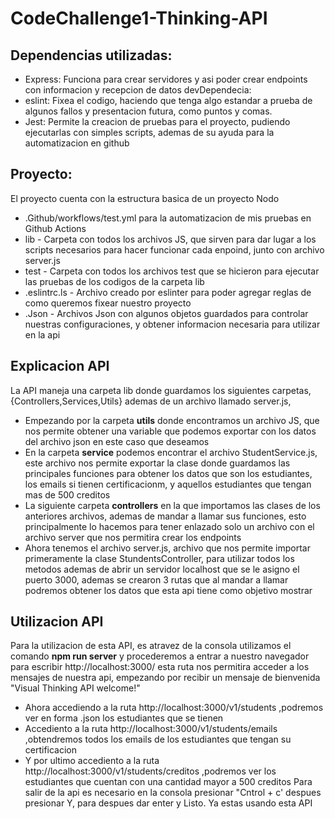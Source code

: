 # CodeChallenge1-Thinking-API


## Dependencias utilizadas:
- Express: Funciona para crear servidores y asi poder crear endpoints con informacion y recepcion de datos
devDependecia:
- eslint: Fixea el codigo, haciendo que tenga algo estandar a prueba de algunos fallos y presentacion futura, como puntos y comas.
- Jest: Permite la creacion de pruebas para el proyecto, pudiendo ejecutarlas con simples scripts, ademas de su ayuda para la automatizacion en github

## Proyecto:
El proyecto cuenta con la estructura basica de un proyecto Nodo
- .Github/workflows/test.yml para la automatizacion de mis pruebas en Github Actions
- lib - Carpeta con todos los archivos JS, que sirven para dar lugar a los scripts necesarios para hacer funcionar cada enpoind, junto con archivo server.js
- test - Carpeta con todos los archivos test que se hicieron para ejecutar las pruebas de los codigos de la carpeta lib
- .eslintrc.ls - Archivo creado por eslinter para poder agregar reglas de como queremos fixear nuestro proyecto
- .Json - Archivos Json con algunos objetos guardados para controlar nuestras configuraciones, y obtener informacion necesaria para utilizar en la api

## Explicacion API

La API maneja una carpeta lib donde guardamos los siguientes carpetas, {Controllers,Services,Utils} ademas de un archivo llamado server.js, 
- Empezando por la carpeta **utils** donde encontramos un archivo JS, que nos permite obtener una variable que podemos exportar con los datos del archivo json en este caso que deseamos
- En la carpeta **service** podemos encontrar el archivo StudentService.js, este archivo nos permite exportar la clase donde guardamos las principales funciones para obtener los datos que son los estudiantes, los emails si tienen certificacionm, y aquellos estudiantes que tengan mas de 500 creditos
- La siguiente carpeta **controllers** en la que importamos las clases de los anteriores archivos, ademas de mandar a llamar sus funciones, esto principalmente lo hacemos para tener enlazado solo un archivo con el archivo server que nos permitira crear los endpoints
- Ahora tenemos el archivo server.js, archivo que nos permite importar primeramente la clase StundentsController, para utilizar todos los metodos ademas de abrir un servidor localhost que se le asigno el puerto 3000, ademas se crearon 3 rutas que al mandar a llamar podremos obtener los datos que esta api tiene como objetivo mostrar
## Utilizacion API

Para la utilizacion de esta API, es atravez de la consola utilizamos el comando __**npm run server**__ y procederemos a entrar a nuestro navegador
para escribir http://localhost:3000/ esta ruta nos permitira acceder a los mensajes de nuestra api, empezando por recibir un mensaje de bienvenida "Visual Thinking API welcome!"
- Ahora accediendo a la ruta http://localhost:3000/v1/students ,podremos ver en forma .json los estudiantes que se tienen
- Accediento a la ruta http://localhost:3000/v1/students/emails ,obtendremos todos los emails de los estudiantes que tengan su certificacion
- Y por ultimo accediento a la ruta http://localhost:3000/v1/students/creditos ,podremos ver los estudiantes que cuentan con una cantidad mayor a 500 creditos
Para salir de la api es necesario en la consola presionar "Cntrol + c' despues presionar Y, para despues dar enter y Listo. Ya estas usando esta API


